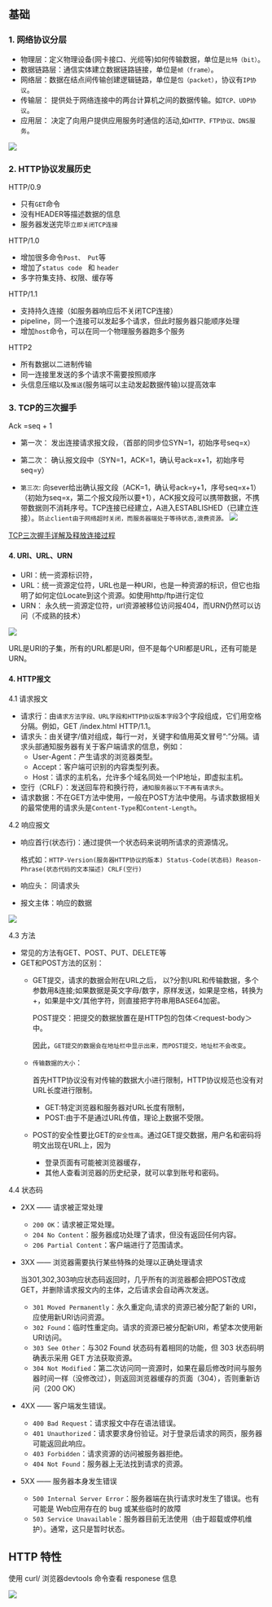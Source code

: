 ## 基础
### 1. 网络协议分层
- 物理层：定义物理设备(网卡接口、光缆等)如何传输数据，单位是`比特（bit）`。
- 数据链路层：通信实体建立数据链路链接，单位是`帧（frame）`。
- 网络层：数据在结点间传输创建逻辑链路，单位是`包（packet）`，协议有`IP协议`。
- 传输层： 提供处于网络连接中的两台计算机之间的数据传输。如`TCP、UDP协议`。
- 应用层： 决定了向用户提供应用服务时通信的活动,如`HTTP、FTP协议、DNS服务`。

![](./img/wlxyfc.png)

### 2. HTTP协议发展历史
HTTP/0.9
  - 只有`GET`命令
  - 没有HEADER等描述数据的信息
  - 服务器发送完毕`立即关闭TCP连接`

HTTP/1.0
 - 增加很多命令`Post、 Put`等
 - 增加了`status code ` 和 `header`
 - 多字符集支持、权限、缓存等

HTTP/1.1
 - 支持持久连接（如服务器响应后不关闭TCP连接）
 - pipeline，同一个连接可以发起多个请求，但此时服务器只能顺序处理
 - 增加`host`命令，可以在同一个物理服务器跑多个服务

HTTP2
 - 所有数据以二进制传输
 - 同一连接里发送的多个请求不需要按照顺序
 - 头信息压缩以及`推送`(服务端可以主动发起数据传输)以提高效率

### 3. TCP的三次握手
 Ack =seq + 1
- 第一次： 发出连接请求报文段，（首部的同步位SYN=1，初始序号seq=x）

- 第二次： 确认报文段中（SYN=1，ACK=1，确认号ack=x+1，初始序号seq=y）

- `第三次`: 向sever给出确认报文段（ACK=1，确认号ack=y+1，序号seq=x+1）（初始为seq=x，第二个报文段所以要+1），ACK报文段可以携带数据，不携带数据则不消耗序号。TCP连接已经建立，A进入ESTABLISHED（已建立连接）。`防止client由于网络超时关闭，而服务器端处于等待状态,浪费资源。`
![](./img/threehand.png)

[TCP三次握手详解及释放连接过程](https://www.cnblogs.com/laowz/p/6947539.html)

#### 4. URI、URL、URN
- URI：统一资源标识符，
- URL：统一资源定位符，URL也是一种URI，也是一种资源的标识，但它也指明了如何定位Locate到这个资源。如使用http/ftp进行定位
- URN： 永久统一资源定位符，url资源被移位访问报404，而URN仍然可以访问（不成熟的技术）

![](./img/ur.png)

URL是URI的子集，所有的URL都是URI，但不是每个URI都是URL，还有可能是URN。
#### 4. HTTP报文
4.1 请求报文
- 请求行：由`请求方法字段、URL字段和HTTP协议版本字段`3个字段组成，它们用空格分隔。例如，GET /index.html HTTP/1.1。
- 请求头：由关键字/值对组成，每行一对，关键字和值用英文冒号“:”分隔。请求头部通知服务器有关于客户端请求的信息，例如：
  - User-Agent：产生请求的浏览器类型。
  - Accept：客户端可识别的内容类型列表。
  - Host：请求的主机名，允许多个域名同处一个IP地址，即虚拟主机。
- 空行（CRLF）：发送回车符和换行符，`通知服务器以下不再有请求头`。
- 请求数据：不在GET方法中使用，一般在POST方法中使用。与请求数据相关的最常使用的请求头是`Content-Type`和`Content-Length`。

4.2 响应报文
- 响应首行(状态行)：通过提供一个状态码来说明所请求的资源情况。

  格式如：`HTTP-Version(服务器HTTP协议的版本) Status-Code(状态码) Reason-Phrase(状态代码的文本描述) CRLF(空行)`
- 响应头： 同请求头
- 报文主体：响应的数据

![](./img/bw.png)

4.3 方法

- 常见的方法有GET、POST、PUT、DELETE等
- GET和POST方法的区别：
  - GET提交，请求的数据会附在URL之后， 以?分割URL和传输数据，多个参数用&连接;如果数据是英文字母/数字，原样发送，如果是空格，转换为+，如果是中文/其他字符，则直接把字符串用BASE64加密。
  
    POST提交：把提交的数据放置在是HTTP包的包体＜request-body＞中。
    
    因此，`GET提交的数据会在地址栏中显示出来，而POST提交，地址栏不会改变`。
  - `传输数据的大小`：

    首先HTTP协议没有对传输的数据大小进行限制，HTTP协议规范也没有对URL长度进行限制。
      - GET:特定浏览器和服务器对URL长度有限制，
      - POST:由于不是通过URL传值，理论上数据不受限。

  -  POST的安全性要比GET的`安全性高`。通过GET提交数据，用户名和密码将明文出现在URL上，因为
      - 登录页面有可能被浏览器缓存， 
      - 其他人查看浏览器的历史纪录，就可以拿到账号和密码。

4.4 状态码

- 2XX —— 请求被正常处理
  - `200 OK`：请求被正常处理。
  - `204 No Content`：服务器成功处理了请求，但没有返回任何内容。
  - `206 Partial Content`：客户端进行了范围请求。

- 3XX —— 浏览器需要执行某些特殊的处理以正确处理请求

  当301,302,303响应状态码返回时，几乎所有的浏览器都会把POST改成GET，并删除请求报文内的主体，之后请求会自动再次发送。

  - `301 Moved Permanently`：永久重定向,请求的资源已被分配了新的 URI，应使用新URI访问资源。
  - `302 Found`：临时性重定向。请求的资源已被分配新URI，希望本次使用新URI访问。
  - `303 See Other`：与302 Found 状态码有着相同的功能，但 303 状态码明确表示采用 GET 方法获取资源。
  - `304 Not Modified`：第二次访问同一资源时，如果在最后修改时间与服务器时间一样（没修改过），则返回浏览器缓存的页面（304），否则重新访问（200 OK）

- 4XX —— 客户端发生错误。
  - `400 Bad Request`：请求报文中存在语法错误。
  - `401 Unauthorized`：请求要求身份验证。对于登录后请求的网页，服务器可能返回此响应。
  - `403 Forbidden`：请求资源的访问被服务器拒绝。
  - `404 Not Found`：服务器上无法找到请求的资源。
- 5XX —— 服务器本身发生错误
  - `500 Internal Server Error`：服务器端在执行请求时发生了错误。也有可能是 Web应用存在的 bug 或某些临时的故障
  - `503 Service Unavailable`：服务器目前无法使用（由于超载或停机维护）。通常，这只是暂时状态。

## HTTP 特性
使用 curl/ 浏览器devtools 命令查看 responese 信息

![](./img/curl.png)
